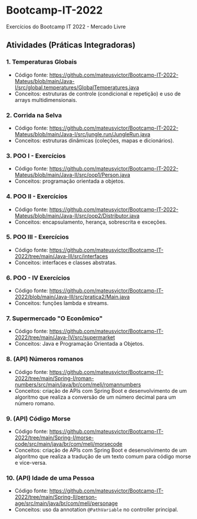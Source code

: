 # Bootcamp-IT-2022
Exercícios do Bootcamp IT 2022 - Mercado Livre

## Atividades (Práticas Integradoras)

### 1. Temperaturas Globais
- Código fonte: https://github.com/mateusvictor/Bootcamp-IT-2022-Mateus/blob/main/Java-I/src/global.temperatures/GlobalTemperatures.java
- Conceitos: estruturas de controle (condicional e repetição) e uso de arrays multidimensionais.

### 2. Corrida na Selva
- Código fonte: https://github.com/mateusvictor/Bootcamp-IT-2022-Mateus/blob/main/Java-I/src/jungle.run/JungleRun.java
- Conceitos: estruturas dinâmicas (coleções, mapas e dicionários).

### 3. POO I - Exercícios
- Código fonte: https://github.com/mateusvictor/Bootcamp-IT-2022-Mateus/blob/main/Java-II/src/oop1/Person.java
- Conceitos: programação orientada a objetos.

### 4. POO II - Exercícios
- Código fonte: https://github.com/mateusvictor/Bootcamp-IT-2022-Mateus/blob/main/Java-II/src/oop2/Distributor.java
- Conceitos: encapsulamento, herança, sobrescrita e exceções.

### 5. POO III - Exercícios
- Código fonte: https://github.com/mateusvictor/Bootcamp-IT-2022/tree/main/Java-III/src/interfaces
- Conceitos: interfaces e classes abstratas.

### 6. POO - IV Exercícios
- Código fonte: https://github.com/mateusvictor/Bootcamp-IT-2022/blob/main/Java-III/src/pratica2/Main.java
- Conceitos: funções lambda e streams.

### 7. Supermercado "O Econômico"
- Código fonte: https://github.com/mateusvictor/Bootcamp-IT-2022/tree/main/Java-IV/src/supermarket
- Conceitos: Java e Programação Orientada a Objetos.

### 8. (API) Números romanos
- Código fonte: https://github.com/mateusvictor/Bootcamp-IT-2022/tree/main/Spring-I/roman-numbers/src/main/java/br/com/meli/romannumbers
- Conceitos: criação de APIs com Spring Boot e desenvolvimento de um algoritmo que realiza a conversão de um número decimal para um número romano.

### 9. (API) Código Morse
- Código fonte: https://github.com/mateusvictor/Bootcamp-IT-2022/tree/main/Spring-I/morse-code/src/main/java/br/com/meli/morsecode
- Conceitos: criação de APIs com Spring Boot e desenvolvimento de um algoritmo que realiza a tradução de um texto comum para código morse e vice-versa.

### 10. (API) Idade de uma Pessoa
- Código fonte: https://github.com/mateusvictor/Bootcamp-IT-2022/tree/main/Spring-II/person-age/src/main/java/br/com/meli/personage
- Conceitos: uso da annotation ```@PathVariable``` no controller principal.